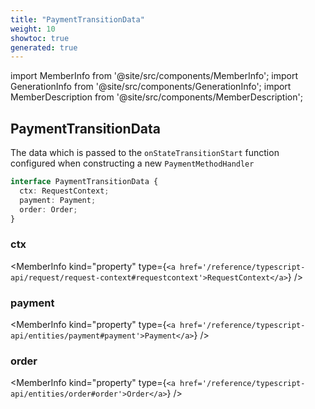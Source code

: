 ```yaml
---
title: "PaymentTransitionData"
weight: 10
showtoc: true
generated: true
---
```

<!-- This file was generated from the Vendure source. Do not modify. Instead, re-run the "docs:build" script -->
import MemberInfo from '@site/src/components/MemberInfo';
import GenerationInfo from '@site/src/components/GenerationInfo';
import MemberDescription from '@site/src/components/MemberDescription';


## PaymentTransitionData

<GenerationInfo sourceFile="packages/core/src/service/helpers/payment-state-machine/payment-state.ts" sourceLine="41" packageName="@vendure/core" />

The data which is passed to the `onStateTransitionStart` function configured when constructing
a new `PaymentMethodHandler`

```ts title="Signature"
interface PaymentTransitionData {
  ctx: RequestContext;
  payment: Payment;
  order: Order;
}
```

<div className="members-wrapper">

### ctx

<MemberInfo kind="property" type={`<a href='/reference/typescript-api/request/request-context#requestcontext'>RequestContext</a>`}   />


### payment

<MemberInfo kind="property" type={`<a href='/reference/typescript-api/entities/payment#payment'>Payment</a>`}   />


### order

<MemberInfo kind="property" type={`<a href='/reference/typescript-api/entities/order#order'>Order</a>`}   />




</div>
